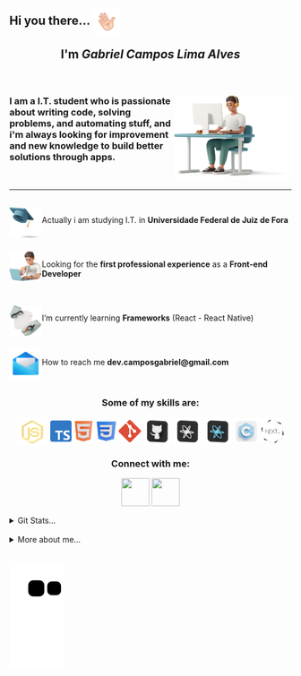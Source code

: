 <h2 align="left">Hi you there... <img align="center" width="50px" height="50px" src="./plus/Main/hello.gif" alt=""><br><p align="center">I'm <i>Gabriel Campos Lima Alves</i></p></h2>

<br>
<div>
<img width="210px" height="150px" align="right" src="./plus/Main/top.png" alt="">

<h3 align="left" > I am a I.T. student who is passionate about writing code, solving problems, and automating stuff, and i'm always looking for improvement and new knowledge to build better solutions through apps.</h3>
</div>
<br>
<hr>

<br>
<img align="left" src="./plus/Main/tip1.png" alt="" width="58px" height="55px"> <p>Actually i am studying I.T. in <b>Universidade Federal de Juiz de Fora</b></p>
<br>
<br>
<img align="left" src="./plus/Main/tip2.png" alt="" width="58px" height="55px"><p align="left">Looking for the <b>first professional experience</b> as a <b>Front-end Developer</b></p>
<br>
<br>
<img align="left" src="./plus/Main/tip3.png" alt="" width="58px" height="55px">
<p>I’m currently learning <b>Frameworks</b> (React - React Native)</p>
<br>
<br>
<img align="left" src="./plus/Main/tip4.png" alt="" width="58px" height="55px">
<p> How to reach me <b>dev.camposgabriel@gmail.com</b></p>
<br>


<div align="center">
<h3> Some of my skills are: </h3>
<img align="center" src="./plus\Languages\jss.png" alt="JavaScript" width="55px" height="50px" title="JavaScript">
<img align="center" src="./plus\Languages\typescript.png" alt="TypeScript" width="38px" height="38px" title="TypeScript">
<img align="center" src="./plus\Languages\html.png" alt="HTML" width="36px" height="40px" title="HTML">
<img align="center" src="./plus\Languages\css.png" alt="CSS" width="36px" height="36px" title="CSS">
<img align="center" src="./plus\Languages\gitg.png" alt="Git" width="40px" height="40px" title="Git">
<img align="center" src="./plus\Languages\git.png" alt="GitHub" width="50px" height="50px" title="GitHub">
<img align="center" src="./plus\Languages\react.png" alt="React" width="50px" height="50px" title="React">
<img align="center" src="./plus\Languages\reactN.png" alt="ReactNative" width="50px" height="50px" title="ReactNative">
<img align="center" src="./plus\Languages\cpp.png" alt="C++" width="45px" height="45px" title="C++">
<img align="center" src="./plus\Languages/nextjs.png" alt="Next.js" width="40px" height="45px" title="Next.js">

</div>

<div align="center">
<h3>Connect with me: </h3>
<a align="center" href="https://instagram.com/dev.camposg" target="_blank"><img align="center" src="./plus/Networks/ig.png" alt="" width="50px" height="50px"></a>
<a align="center" href="https://www.linkedin.com/in/gabriel-campos-lima-alves-947554249/" target="_blank"><img align="center" src="./plus/Networks/in.png" alt="" width="50px" height="50px"></a>
</div>



<br>

<details>
  <summary>Git Stats...</summary>
<br> 
<div align="center">
  <a href="https://github.com/CamposCodes">
    <img height="150em" src="https://github-readme-stats.vercel.app/api?username=CamposCodes&count_private=true&include_all_commits=true&show_icons=true&theme=dark&hide_border=false&show_owner=true"/>
    <img height="150em" src="https://github-readme-stats.vercel.app/api/top-langs/?username=CamposCodes&theme=dark&hide_border=false&&layout=compact"/>
  </a>
</div>
</details>

<br>
 
<div align="left">
<details>
  <summary>More about me...</summary>
  <p display="flex"><h5>Fun facts: I also produce <a href="https://www.youtube.com/channel/UCg8K-3VphWMQ4NsOvlYjF9g" target="_blank" > songs </a></h5> 
  </p>
</details>

<br>

![snake gif](https://github.com/CamposCodes/CamposCodes/blob/output/github-contribution-grid-snake.svg)




